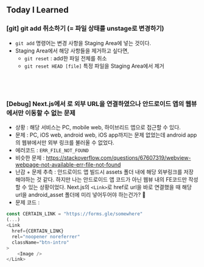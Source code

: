 ## Today I Learned

### [git] git add 취소하기 (= 파일 상태를 unstage로 변경하기)

- `git add` 명령어는 변경 사항을 Staging Area에 넣는 것이다.
- Staging Area에서 해당 사항들을 제거하고 싶다면,
  - `git reset` : add한 파일 전체를 취소
  - `git reset HEAD [file]` 특정 파일을 Staging Area에서 제거

## <br />

### [Debug] Next.js에서 <Link>로 외부 URL을 연결하였으나 안드로이드 앱의 웹뷰에서만 이동할 수 없는 문제

- 상황 : 해당 서비스는 PC, mobile web, 하이브리드 앱으로 접근할 수 있다.
- 문제 : PC, iOS web, android web, iOS app까지는 문제 없었는데 android app의 웹뷰에서만 외부 링크를 불러올 수 없었다.
- 에러코드 : `ERR_FILE_NOT_FOUND`
- 비슷한 문제 : https://stackoverflow.com/questions/67607319/webview-webpage-not-available-err-file-not-found
- 난감 + 문제 추측 : 안드로이드 앱 빌드시 assets 폴더 내에 해당 외부링크를 저장해야하는 것 같다. 하지만 나는 안드로이드 앱 코드가 아닌 웹뷰 내의 FE코드만 작성할 수 있는 상황이었다. Next.js의 `<Link>`로 href로 url을 바로 연결했을 때 해당 url을 android_asset 폴더에 미리 넣어두어야 하는건가? 🤔
- 문제 코드 :

```javascript
const CERTAIN_LINK = "https://forms.gle/somewhere"
(...)
<Link
  href={CERTAIN_LINK}
  rel="noopener noreferrer"
  className="btn-intro"
>
    <Image />
</Link>
```
